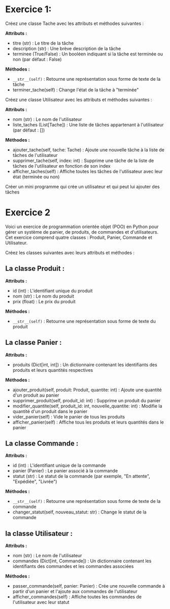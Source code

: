 # Exercice 1:

Créez une classe Tache avec les attributs et méthodes suivantes :

**Attributs :**

- titre (str) : Le titre de la tâche
- description (str) : Une brève description de la tâche
- terminee (True/False) : Un booléen indiquant si la tâche est terminée ou non (par défaut : False)

**Méthodes :**

- `__str__(self)` : Retourne une représentation sous forme de texte de la tâche
- terminer_tache(self) : Change l'état de la tâche à "terminée"

Créez une classe Utilisateur avec les attributs et méthodes suivantes :

**Attributs :**

- nom (str) : Le nom de l'utilisateur
- liste_taches (List[Tache]) : Une liste de tâches appartenant à l'utilisateur (par défaut : [])

**Méthodes :**

- ajouter_tache(self, tache: Tache) : Ajoute une nouvelle tâche à la liste de tâches de l'utilisateur
- supprimer_tache(self, index: int) : Supprime une tâche de la liste de tâches de l'utilisateur en fonction de son index
- afficher_taches(self) : Affiche toutes les tâches de l'utilisateur avec leur état (terminée ou non)

Créer un mini programme qui crée un utilisateur et qui peut lui ajouter des tâches

# Exercice 2

Voici un exercice de programmation orientée objet (POO) en Python pour gérer un système de panier, de produits, de commandes et 
d'utilisateurs. Cet exercice comprend quatre classes : Produit, Panier, Commande et Utilisateur.

Créez les classes suivantes avec leurs attributs et méthodes :

## La classe Produit :

**Attributs :**

- id (int) : L'identifiant unique du produit
- nom (str) : Le nom du produit
- prix (float) : Le prix du produit

**Méthodes :**

- `__str__(self)` : Retourne une représentation sous forme de texte du produit

## La classe Panier :

**Attributs :**

- produits (Dict[int, int]) : Un dictionnaire contenant les identifiants des produits et leurs quantités respectives

**Méthodes :**

- ajouter_produit(self, produit: Produit, quantite: int) : Ajoute une quantité d'un produit au panier
- supprimer_produit(self, produit_id: int) : Supprime un produit du panier
- modifier_quantite(self, produit_id: int, nouvelle_quantite: int) : Modifie la quantité d'un produit dans le panier
- vider_panier(self) : Vide le panier de tous les produits
- afficher_panier(self) : Affiche tous les produits et leurs quantités dans le panier

## La classe Commande :

**Attributs :**

- id (int) : L'identifiant unique de la commande
- panier (Panier) : Le panier associé à la commande
- statut (str) : Le statut de la commande (par exemple, "En attente", "Expédiée", "Livrée")

**Méthodes :**

- `__str__(self)` : Retourne une représentation sous forme de texte de la commande
- changer_statut(self, nouveau_statut: str) : Change le statut de la commande

## la classe Utilisateur :

**Attributs :**

- nom (str) : Le nom de l'utilisateur
- commandes (Dict[int, Commande]) : Un dictionnaire contenant les identifiants des commandes et les commandes associées

**Méthodes :**

- passer_commande(self, panier: Panier) : Crée une nouvelle commande à partir d'un panier et l'ajoute aux commandes de l'utilisateur
- afficher_commandes(self) : Affiche toutes les commandes de l'utilisateur avec leur statut



